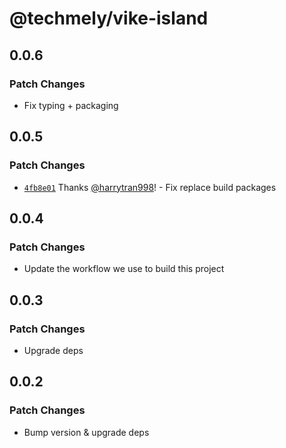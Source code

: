 # @techmely/vike-island

## 0.0.6

### Patch Changes

- Fix typing + packaging

## 0.0.5

### Patch Changes

- [`4fb8e01`](https://github.com/techmely/essential-packages/commit/4fb8e018133c2abaf622762e1b53667191b624d8) Thanks [@harrytran998](https://github.com/harrytran998)! - Fix replace build packages

## 0.0.4

### Patch Changes

- Update the workflow we use to build this project

## 0.0.3

### Patch Changes

- Upgrade deps

## 0.0.2

### Patch Changes

- Bump version & upgrade deps
